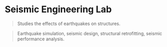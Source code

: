 # Seismic Engineering Lab

> Studies the effects of earthquakes on structures.

> Earthquake simulation, seismic design, structural retrofitting, seismic performance analysis.
